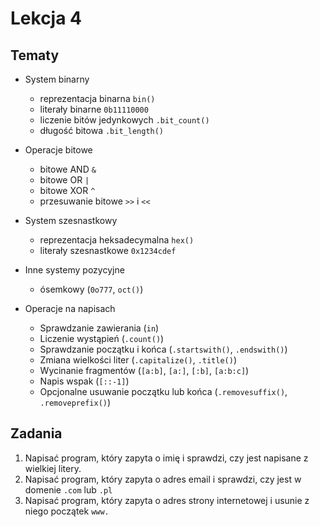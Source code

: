 # Lekcja 4

## Tematy

- System binarny
  - reprezentacja binarna `bin()`
  - literały binarne `0b11110000`
  - liczenie bitów jedynkowych `.bit_count()`
  - długość bitowa `.bit_length()`
- Operacje bitowe
  - bitowe AND `&`
  - bitowe OR `|`
  - bitowe XOR `^`
  - przesuwanie bitowe `>>` i `<<`
- System szesnastkowy
  - reprezentacja heksadecymalna `hex()`
  - literały szesnastkowe `0x1234cdef`
- Inne systemy pozycyjne
  - ósemkowy (`0o777`, `oct()`)

- Operacje na napisach
  - Sprawdzanie zawierania (`in`)
  - Liczenie wystąpień (`.count()`)
  - Sprawdzanie początku i końca (`.startswith()`, `.endswith()`)
  - Zmiana wielkości liter (`.capitalize()`, `.title()`)
  - Wycinanie fragmentów (`[a:b]`, `[a:]`, `[:b]`, `[a:b:c]`)
  - Napis wspak (`[::-1]`)
  - Opcjonalne usuwanie początku lub końca (`.removesuffix()`, `.removeprefix()`)

## Zadania

1. Napisać program, który zapyta o imię i sprawdzi, czy jest napisane z wielkiej litery.
2. Napisać program, który zapyta o adres email i sprawdzi, czy jest w domenie `.com` lub `.pl`
3. Napisać program, który zapyta o adres strony internetowej i usunie z niego początek `www.`
